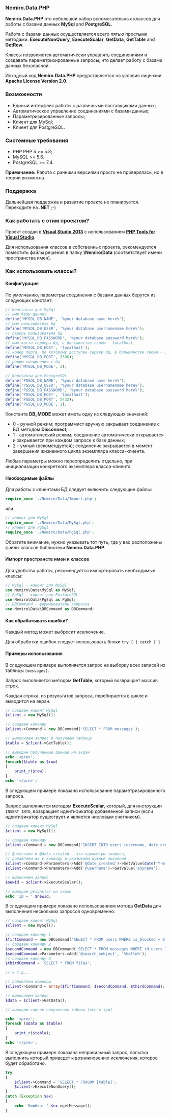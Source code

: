 ﻿### Nemiro.Data.PHP

**Nemiro.Data.PHP** это небольшой набор вспомогательных классов для работы с базами данных **MySql** and **PostgreSQL**.

Работа с базами данных осуществляется всего пятью простыми методами: **ExecuteNonQuery**, **ExecuteScalar**, **GetData**, **GetTable** and **GetRow**.

Классы позволяются автоматически управлять соединениями и создавать параметризированные запросы, что делает работу с базами данных безопасной.

Исходный код **Nemiro.Data.PHP** предоставляется на условия лицензии **Apache License Version 2.0**.

### Возможности

* Единый интерфейс работы с различными поставщиками данных;
* Автоматическое управление соединениями с базами данных;
* Параметризированные запросы;
* Клиент для MySql;
* Клиент для PostgreSQL.

### Системные требования

* PHP PHP 5 >= 5.3;
* MySQL >= 5.6.
* PostgreSQL >= 7.4.

**Примечание:** Работа с ранними версиями просто не проверялась, но в теории возможна.

### Поддержка

Дальнейшая поддержка и развитие проекта не планируется. Переходите на **.NET** ;-)

### Как работать с этим проектом?

Проект создан в **[Visual Studio 2013](https://www.visualstudio.com/)** с использованием **[PHP Tools for Visual Studio](https://visualstudiogallery.msdn.microsoft.com/6eb51f05-ef01-4513-ac83-4c5f50c95fb5)**.

Для использования классов в собственных проекта,
рекомендуется поместить файлы решения в папку **\Nemiro\Data** 
(соответствует имени пространства имен).

### Как использовать классы?

#### Конфигурация

По умолчанию, параметры соединения с базами данных берутся из следующих констант:

```PHP
// Константы для MySql
// имя базы данных
define('MYSQL_DB_NAME', '%your database name here%');
// имя пользователя бд
define('MYSQL_DB_USER', '%your database usernamename here%');
// пароль пользователя бд
define('MYSQL_DB_PASSWORD', '%your database password here%');
// имя хоста сервера бд, в большинстве своем - localhost
define('MYSQL_DB_HOST', 'localhost');
// номер порта, по которому доступен сервер бд, в большинстве своем - 3306
define('MYSQL_DB_PORT', 3306);
// режим соединения с бд
define('MYSQL_DB_MODE', 2);

// Константы для PostgreSQL
define('PGSQL_DB_NAME', '%your database name here%');
define('PGSQL_DB_USER', '%your database usernamename here%');
define('PGSQL_DB_PASSWORD', '%your database password here%');
define('PGSQL_DB_HOST', 'localhost');
define('PGSQL_DB_PORT', 5432);
define('PGSQL_DB_MODE', 1);
```

Константа **DB_MODE** может иметь одну из следующих значений:

* 0 - ручной режим; программист вручную закрывает соединение с БД методом **Disconnect**;
* 1 - автоматический режим; соединение автоматически открывается и закрывается при каждом запросе к базе данных;
* 2 - умный (рекомендуется); соединение закрывается в момент завершения жизненного цикла экземпляра класса-клиента.

Любые параметры можно переопределить отдельно, при инициализации конкретного экземпляра класса-клиента.

#### Необходимые файлы

Для работы с клиентами БД следует включить следующие файлы:

```PHP
require_once './Nemiro/Data/Import.php';
```

или

```PHP
// клиент для MySql
require_once './Nemiro/Data/MySql.php';
// клиент для PgSql
require_once './Nemiro/Data/PgSql.php';
```

Обратите внимание, нужно указывать тот путь, где у вас расположены файлы классов библиотеки **Nemiro.Data.PHP**.

#### Импорт пространств имен и классов

Для удобства работы, рекомендуется импортировать необходимые классы:

```PHP
// MySql - клиент для MySql
use Nemiro\Data\MySql as MySql;
// PgSql - клиент для PostgreSQL
use Nemiro\Data\PgSql as PgSql;
// DBCommand - формирователь запросов
use Nemiro\Data\DBCommand as DBCommand;
```

#### Как обрабатывать ошибки?

Каждый метод может выбросит исключение.

Для обработки ошибок следует использовать блоки `try { } catch { }`.


#### Примеры использования

В следующем примере выполняется запрос на выборку всех записей из таблицы `[messages]`.

Запрос выполняется методом **GetTable**, который возвращает массив строк.

Каждая строка, из результатов запроса, перебирается в цикле и выводится на экран.

```PHP
// создаем клиент MySql
$client = new MySql();

// создаем команду
$client->Command = new DBCommand('SELECT * FROM messages');

// выполняем запрос и получаем таблицу
$table = $client->GetTable();

// выводим полученные данные на экран
echo '<pre>';
foreach($table as $row)
{
	print_r($row);
}
echo '</pre>';
```

В следующем примере показано использование параметризированного запроса.

Запрос выполняется методом **ExecuteScalar**, который, 
для инструкции `INSERT INTO`, возвращает идентификатор добавленной записи 
(если идентификатор существует и является числовым счетчиком).

```PHP
// создаем клиент MySql
$client = new MySql();

// создаем команду
$client->Command = new DBCommand('INSERT INTO users (username, date_created) VALUES (@username, @date_created)');

// @username и @date_created - это параметры запроса, 
// добавляем их в команду и указываем нужные значения
$client->Command->Parameters->Add('@date_created')->SetValue(date('Y-m-d H-i-s'));
$client->Command->Parameters->Add('@username')->SetValue('anyname');

// выполняем запрос
$newId = $client->ExecuteScalar();

// выводим результат на экран
echo 'ID = '.$newId;
```

В следующем примере показано использованием метода **GetData** 
для выполнения нескольких запросов одновременно.

```PHP
// создаем клиент MySql
$client = new MySql();

// создаем команду 1
$firtCommand = new DBCommand('SELECT * FROM users WHERE is_blocked = 0');
// создаем команду 2
$secondCommand = new DBCommand('SELECT * FROM messages WHERE id_users IN (SELECT id_users FROM users WHERE is_blocked = 0) AND subject LIKE @search_subject');
$secondCommand->Parameters->Add('@search_subject', '%hello%');
// создаем команду 3
$thirdCommand = 'SELECT * FROM files';

// и т.д...

// добавляем команды
$client->Command = array($firtCommand, $secondCommand, $thirdCommand);

// выполняем запрос
$data = $client->GetData();

// выводим список полученных таблиц (всего три)

echo '<pre>';
foreach ($data as $table)
{
	print_r($table);
}
echo '</pre>';
```

В следующем примере показана неправильный запрос, попытка выполнить который приведет к возникновению исключения, которое будет обработано.

```PHP
try
{
	$client->Command = 'SELECT * FROOOM [table]';
	$client->ExecuteNonQuery();
} 
catch (Exception $ex)
{
	echo 'Ошибка: '.$ex->getMessage();
}
```